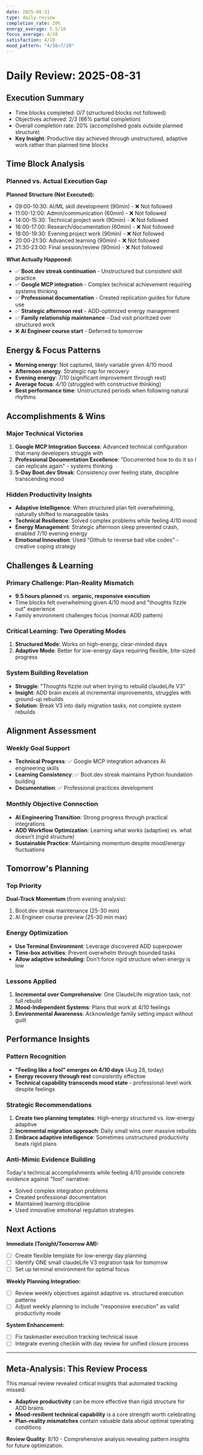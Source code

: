 ```yaml
---
date: 2025-08-31
type: daily-review
completion_rate: 20%
energy_average: 5.5/10
focus_average: 4/10
satisfaction: 4/10
mood_pattern: "4/10→7/10"
---
```


# Daily Review: 2025-08-31

## Execution Summary
- Time blocks completed: 0/7 (structured blocks not followed)
- Objectives achieved: 2/3 (66% partial completion)
- Overall completion rate: 20% (accomplished goals outside planned structure)
- **Key Insight**: Productive day achieved through unstructured, adaptive work rather than planned time blocks

## Time Block Analysis

### Planned vs. Actual Execution Gap
**Planned Structure (Not Executed):**
- 09:00-10:30: AI/ML skill development (90min) - ❌ Not followed
- 11:00-12:00: Admin/communication (60min) - ❌ Not followed  
- 14:00-15:30: Technical project work (90min) - ❌ Not followed
- 16:00-17:00: Research/documentation (60min) - ❌ Not followed
- 18:00-19:30: Evening project work (90min) - ❌ Not followed
- 20:00-21:30: Advanced learning (90min) - ❌ Not followed
- 21:30-23:00: Final session/review (90min) - ❌ Not followed

**What Actually Happened:**
- ✅ **Boot.dev streak continuation** - Unstructured but consistent skill practice
- ✅ **Google MCP integration** - Complex technical achievement requiring systems thinking
- ✅ **Professional documentation** - Created replication guides for future use
- ✅ **Strategic afternoon rest** - ADD-optimized energy management
- ✅ **Family relationship maintenance** - Dad visit prioritized over structured work
- ❌ **AI Engineer course start** - Deferred to tomorrow

## Energy & Focus Patterns
- **Morning energy**: Not captured, likely variable given 4/10 mood
- **Afternoon energy**: Strategic nap for recovery
- **Evening energy**: 7/10 (significant improvement through rest)
- **Average focus**: 4/10 (struggled with constructive thinking)
- **Best performance time**: Unstructured periods when following natural rhythms

## Accomplishments & Wins

### Major Technical Victories
1. **Google MCP Integration Success**: Advanced technical configuration that many developers struggle with
2. **Professional Documentation Excellence**: "Documented how to do it so I can replicate again" - systems thinking
3. **5-Day Boot.dev Streak**: Consistency over feeling state, discipline transcending mood

### Hidden Productivity Insights
- **Adaptive Intelligence**: When structured plan felt overwhelming, naturally shifted to manageable tasks
- **Technical Resilience**: Solved complex problems while feeling 4/10 mood
- **Energy Management**: Strategic afternoon sleep prevented crash, enabled 7/10 evening energy
- **Emotional Innovation**: Used "Github to reverse bad vibe codes" - creative coping strategy

## Challenges & Learning

### Primary Challenge: Plan-Reality Mismatch
- **9.5 hours planned** vs. **organic, responsive execution**
- Time blocks felt overwhelming given 4/10 mood and "thoughts fizzle out" experience
- Family environment challenges focus (normal ADD pattern)

### Critical Learning: Two Operating Modes
1. **Structured Mode**: Works on high-energy, clear-minded days
2. **Adaptive Mode**: Better for low-energy days requiring flexible, bite-sized progress

### System Building Revelation
- **Struggle**: "Thoughts fizzle out when trying to rebuild claudeLife V3"  
- **Insight**: ADD brain excels at incremental improvements, struggles with ground-up rebuilds
- **Solution**: Break V3 into daily migration tasks, not complete system rebuilds

## Alignment Assessment

### Weekly Goal Support
- **Technical Progress**: ✅ Google MCP integration advances AI engineering skills
- **Learning Consistency**: ✅ Boot.dev streak maintains Python foundation building
- **Documentation**: ✅ Professional practices development

### Monthly Objective Connection  
- **AI Engineering Transition**: Strong progress through practical integrations
- **ADD Workflow Optimization**: Learning what works (adaptive) vs. what doesn't (rigid structure)
- **Sustainable Practice**: Maintaining momentum despite mood/energy fluctuations

## Tomorrow's Planning

### Top Priority
**Dual-Track Momentum** (from evening analysis):
1. Boot.dev streak maintenance (25-30 min)
2. AI Engineer course preview (25-30 min max)

### Energy Optimization
- **Use Terminal Environment**: Leverage discovered ADD superpower
- **Time-box activities**: Prevent overwhelm through bounded tasks
- **Allow adaptive scheduling**: Don't force rigid structure when energy is low

### Lessons Applied
1. **Incremental over Comprehensive**: One ClaudeLife migration task, not full rebuild
2. **Mood-Independent Systems**: Plans that work at 4/10 feelings
3. **Environmental Awareness**: Acknowledge family setting impact without guilt

## Performance Insights

### Pattern Recognition
- **"Feeling like a fool" emerges on 4/10 days** (Aug 28, today)
- **Energy recovery through rest** consistently effective
- **Technical capability transcends mood state** - professional-level work despite feelings

### Strategic Recommendations
1. **Create two planning templates**: High-energy structured vs. low-energy adaptive
2. **Incremental migration approach**: Daily small wins over massive rebuilds  
3. **Embrace adaptive intelligence**: Sometimes unstructured productivity beats rigid plans

### Anti-Mimic Evidence Building
Today's technical accomplishments while feeling 4/10 provide concrete evidence against "fool" narrative:
- Solved complex integration problems
- Created professional documentation
- Maintained learning discipline
- Used innovative emotional regulation strategies

## Next Actions

**Immediate (Tonight/Tomorrow AM):**
- [ ] Create flexible template for low-energy day planning  
- [ ] Identify ONE small claudeLife V3 migration task for tomorrow
- [ ] Set up terminal environment for optimal focus

**Weekly Planning Integration:**
- [ ] Review weekly objectives against adaptive vs. structured execution patterns
- [ ] Adjust weekly planning to include "responsive execution" as valid productivity mode

**System Enhancement:**  
- [ ] Fix taskmaster execution tracking technical issue
- [ ] Integrate evening checkin with day review for unified closure process

---

## Meta-Analysis: This Review Process

This manual review revealed critical insights that automated tracking missed:
- **Adaptive productivity** can be more effective than rigid structure for ADD brains
- **Mood-resilient technical capability** is a core strength worth celebrating  
- **Plan-reality mismatches** contain valuable data about optimal operating conditions

**Review Quality**: 8/10 - Comprehensive analysis revealing pattern insights for future optimization.